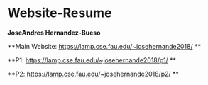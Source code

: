 # Website-Resume

**JoseAndres Hernandez-Bueso**


**Main Website: https://lamp.cse.fau.edu/~josehernande2018/ **

**P1: https://lamp.cse.fau.edu/~josehernande2018/p1/ **

**P2: https://lamp.cse.fau.edu/~josehernande2018/p2/ **
